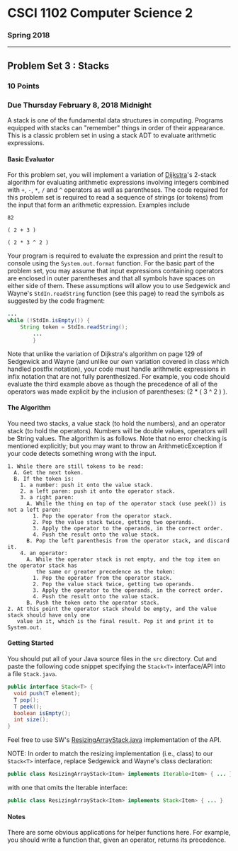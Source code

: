 # CSCI 1102 Computer Science 2

### Spring 2018

------

## Problem Set 3 : Stacks

### 10 Points

### Due Thursday February 8, 2018 Midnight

A stack is one of the fundamental data structures in computing. Programs equipped with stacks can "remember" things in order of their appearance. This is a classic problem set in using a stack ADT to evaluate arithmetic expressions.

#### Basic Evaluator

For this problem set, you will implement a variation of [Dijkstra](https://en.wikipedia.org/wiki/Edsger_W._Dijkstra)'s 2-stack algorithm for evaluating arithmetic expressions involving integers combined with `+`, `-`, `*`, `/` and `^` operators as well as parentheses. The code required for this problem set is required to read a sequence of strings (or tokens) from the input that form an arithmetic expression. Examples include
```
82

( 2 + 3 )

( 2 * 3 ^ 2 )
```
Your program is required to evaluate the expression and print the result to console using the `System.out.format` function. For the basic part of the problem set, you may assume that input expressions containing operators are enclosed in outer parentheses and that all symbols have spaces on either side of them. These assumptions will allow you to use Sedgewick and Wayne's `StdIn.readString` function (see this page) to read the symbols as suggested by the code fragment:

```java
...
while (!StdIn.isEmpty()) {
    String token = StdIn.readString();
        ...
        }
```

Note that unlike the variation of Dijkstra's algorithm on page 129 of Sedgewick and Wayne (and unlike our own variation covered in class which handled postfix notation), your code must handle arithmetic expressions in infix notation that are not fully parenthesized. For example, you code should evaluate the third example above as though the precedence of all of the operators was made explicit by the inclusion of parentheses: (2 * ( 3 ^ 2 ) ).

#### The Algorithm

You need two stacks, a value stack (to hold the numbers), and an operator stack (to hold the operators). Numbers will be double values, operators will be String values. The algorithm is as follows. Note that no error checking is mentioned explicitly; but you may want to throw an ArithmeticException if your code detects something wrong with the input.

```
1. While there are still tokens to be read:
  A. Get the next token.
  B. If the token is:
    1. a number: push it onto the value stack.
    2. a left paren: push it onto the operator stack.
    3. a right paren:
      A. While the thing on top of the operator stack (use peek()) is not a left paren:
        1. Pop the operator from the operator stack.
        2. Pop the value stack twice, getting two operands.
        3. Apply the operator to the operands, in the correct order.
        4. Push the result onto the value stack.
      B. Pop the left parenthesis from the operator stack, and discard it.
    4. an operator:
      A. While the operator stack is not empty, and the top item on the operator stack has 
         the same or greater precedence as the token: 
        1. Pop the operator from the operator stack.
        2. Pop the value stack twice, getting two operands.
        3. Apply the operator to the operands, in the correct order.
        4. Push the result onto the value stack.
      B. Push the token onto the operator stack.
2. At this point the operator stack should be empty, and the value stack should have only one
   value in it, which is the final result. Pop it and print it to System.out.
```

#### Getting Started

You should put all of your Java source files in the `src` directory. Cut and paste the following code snippet specifying the `Stack<T>` interface/API into a file `Stack.java`.

```java
public interface Stack<T> {
  void push(T element);
  T pop();
  T peek();
  boolean isEmpty();
  int size();
}
```

Feel free to use SW's [ResizingArrayStack.java](https://algs4.cs.princeton.edu/13stacks/ResizingArrayStack.java) implementation of the API.

NOTE: In order to match the resizing implementation (i.e., class) to our `Stack<T>` interface, replace Sedgewick and Wayne's class declaration:

```java
public class ResizingArrayStack<Item> implements Iterable<Item> { ... }
```

with one that omits the Iterable interface:

```java
public class ResizingArrayStack<Item> implements Stack<Item> { ... }
```

#### Notes

There are some obvious applications for helper functions here. For example, you should write a function that, given an operator, returns its precedence.